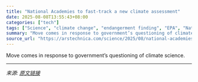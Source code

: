 ```yaml
---
title: "National Academies to fast-track a new climate assessment"
date: 2025-08-08T13:55:43+08:00
categories: ["tech"]
tags: ["Science", "climate change", "endangerment finding", "EPA", "National Academies", "syndication"]
summary: "Move comes in response to government’s questioning of climate science."
source_url: "https://arstechnica.com/science/2025/08/national-academies-to-fast-track-a-new-climate-assessment/"
---
```


Move comes in response to government’s questioning of climate science.

---

*来源: [原文链接](https://arstechnica.com/science/2025/08/national-academies-to-fast-track-a-new-climate-assessment/)*
